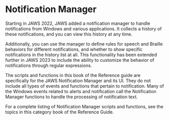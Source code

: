 # Notification Manager

Starting in JAWS 2022, JAWS added a notification manager to handle
notifications from Windows and various applications. It collects a
history of these notifications, and you can view this history at any
time.

Additionally, you can use the manager to define rules for speech and
Braille behaviors for different notifications, and whether to show
specific notifications in the history list at all. This functionality
has been extended further in JAWS 2023 to include the ability to
customize the behavior of notifications through regular expressions.

The scripts and functions in this book of the Reference guide are
specifically for the JAWS Notification Manager and its UI. They do not
include all types of events and functions that pertain to notification.
Many of the Windows events related to alerts and notification call the
Notification Manager functions to handle the processing of notification
text.

For a complete listing of Notification Manager scripts and functions,
see the topics in this category book of the Reference Guide.
